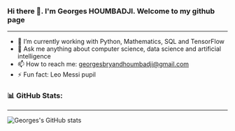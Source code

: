 ### Hi there 👋. I'm Georges HOUMBADJI. Welcome to my github page
---

- 🔭 I’m currently working with Python, Mathematics, SQL and TensorFlow
- 💬 Ask me anything about computer science, data science and artificial intelligence
- 📫 How to reach me: georgesbryandhoumbadji@gmail.com
- ⚡ Fun fact: Leo Messi pupil 

### 📊 GitHub Stats:
---
![Georges's GitHub stats](https://github-readme-stats.vercel.app/api?username=ghoumbadji&show_icons=true&theme=default)
